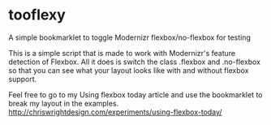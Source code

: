 # tooflexy
A simple bookmarklet to toggle Modernizr flexbox/no-flexbox for testing

This is a simple script that is made to work with Modernizr's feature detection of Flexbox. All it does is switch the class .flexbox and .no-flexbox so that you can see what your layout looks like with and without flexbox support.

Feel free to go to my Using flexbox today article and use the bookmarklet to break my layout in the examples. 
http://chriswrightdesign.com/experiments/using-flexbox-today/

